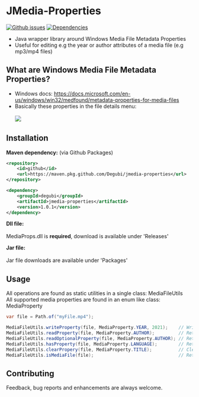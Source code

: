 # JMedia-Properties
[![Github issues](https://img.shields.io/github/issues/Degubi/JMedia-Properties?label=Issues&style=plastic&logo=github)](https://github.com/Degubi/JMedia-Properties/issues)
[![Dependencies](https://img.shields.io/badge/Dependencies-0-green?style=plastic&logo=Java)](https://github.com/Degubi/JMedia-Properties/blob/master/pom.xml)
- Java wrapper library around Windows Media File Metadata Properties
- Useful for editing e.g the year or author attributes of a media file (e.g mp3/mp4 files)

## What are Windows Media File Metadata Properties?

- Windows docs: https://docs.microsoft.com/en-us/windows/win32/medfound/metadata-properties-for-media-files
- Basically these properties in the file details menu:
<br><br><img src = "https://winaero.com/blog/wp-content/uploads/2014/02/Windows-Properties.png">

## Installation

**Maven dependency:** (via Github Packages)

```xml
<repository>
    <id>github</id>
    <url>https://maven.pkg.github.com/Degubi/jmedia-properties</url>
</repository>

<dependency>
    <groupId>degubi</groupId>
    <artifactId>jmedia-properties</artifactId>
    <version>1.0.1</version>
</dependency>
```

**Dll file:**
<br><br>
MediaProps.dll is **required**, download is available under 'Releases'

**Jar file:**
<br><br>
Jar file downloads are available under 'Packages'

## Usage
All operations are found as static utilities in a single class: MediaFileUtils<br>
All supported media properties are found in an enum like class: MediaProperty

```java
var file = Path.of("myFile.mp4");

MediaFileUtils.writeProperty(file, MediaProperty.YEAR, 2021);    // Write 2021 into the year field of the file
MediaFileUtils.readProperty(file, MediaProperty.AUTHOR);         // Returns the author field's value or throws an IllegalArgumentException
MediaFileUtils.readOptionalProperty(file, MediaProperty.AUTHOR); // Returns the property's value wrapped in an optional or Optional.empty
MediaFileUtils.hasProperty(file, MediaProperty.LANGUAGE);        // Returns true if the file has a 'language' property
MediaFileUtils.clearPropery(file, MediaProperty.TITLE);          // Clears the file's 'title' property
MediaFileUtils.isMediaFile(file);                                // Returns true if the given file is a valid media file
```

## Contributing

Feedback, bug reports and enhancements are always welcome.
